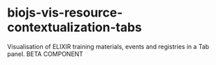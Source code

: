 # biojs-vis-resource-contextualization-tabs
Visualisation of ELIXIR training materials, events and registries in a Tab panel.
BETA COMPONENT
